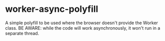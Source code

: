 # worker-async-polyfill
A simple polyfill to be used where the browser doesn't provide the Worker class. BE AWARE: while the code will work asynchronously, it won't run in a separate thread.
